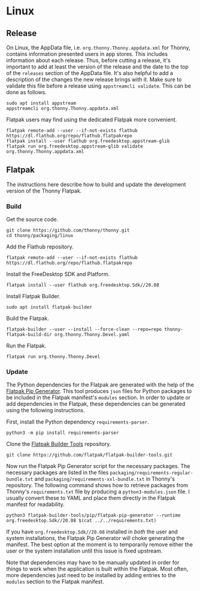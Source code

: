 # Linux

## Release

On Linux, the AppData file, i.e. `org.thonny.Thonny.appdata.xml` for Thonny, contains information presented users in app stores.
This includes information about each release.
Thus, before cutting a release, it's important to add at least the version of the release and the date to the top of the `releases` section of the AppData file.
It's also helpful to add a description of the changes the new release brings with it.
Make sure to validate this file before a release using `appstreamcli validate`.
This can be done as follows.

    sudo apt install appstream
    appstreamcli org.thonny.Thonny.appdata.xml

Flatpak users may find using the dedicated Flatpak more convenient.

    flatpak remote-add --user --if-not-exists flathub https://dl.flathub.org/repo/flathub.flatpakrepo
    flatpak install --user flathub org.freedesktop.appstream-glib
    flatpak run org.freedesktop.appstream-glib validate org.thonny.Thonny.appdata.xml

## Flatpak

The instructions here describe how to build and update the development version of the Thonny Flatpak.

### Build

Get the source code.

    git clone https://github.com/thonny/thonny.git
    cd thonny/packaging/linux

Add the Flathub repository.

    flatpak remote-add --user --if-not-exists flathub https://dl.flathub.org/repo/flathub.flatpakrepo

Install the FreeDesktop SDK and Platform.

    flatpak install --user flathub org.freedesktop.Sdk//20.08

Install Flatpak Builder.

    sudo apt install flatpak-builder

Build the Flatpak.

    flatpak-builder --user --install --force-clean --repo=repo thonny-flatpak-build-dir org.thonny.Thonny.Devel.yaml

Run the Flatpak.

    flatpak run org.thonny.Thonny.Devel

### Update

The Python dependencies for the Flatpak are generated with the help of the [Flatpak Pip Generator](https://github.com/flatpak/flatpak-builder-tools/tree/master/pip).
This tool produces `json` files for Python packages to be included in the Flatpak manifest's `modules` section.
In order to update or add dependencies in the Flatpak, these dependencies can be generated using the following instructions.

First, install the Python dependency `requirements-parser`.

    python3 -m pip install requirements-parser

Clone the [Flatpak Builder Tools](https://github.com/flatpak/flatpak-builder-tools) repository.

    git clone https://github.com/flatpak/flatpak-builder-tools.git

Now run the Flatpak Pip Generator script for the necessary packages.
The necessary packages are listed in the files `packaging/requirements-regular-bundle.txt` and `packaging/requirements-xxl-bundle.txt` in Thonny's repository.
The following command shows how to retrieve packages from Thonny's `requirements.txt` file by producing a `python3-modules.json` file.
I usually convert these to YAML and place them directly in the Flatpak manifest for readability.

    python3 flatpak-builder-tools/pip/flatpak-pip-generator --runtime org.freedesktop.Sdk//20.08 $(cat ../../requirements.txt)

If you have `org.freedesktop.Sdk//20.08` installed in *both* the user and system installations, the Flatpak Pip Generator will choke generating the manifest.
The best option at the moment is to temporarily remove either the user or the system installation until this issue is fixed upstream.

Note that dependencies may have to be manually updated in order for things to work when the application is built within the Flatpak.
Most often, more dependencies just need to be installed by adding entries to the `modules` section to the Flatpak manifest.
